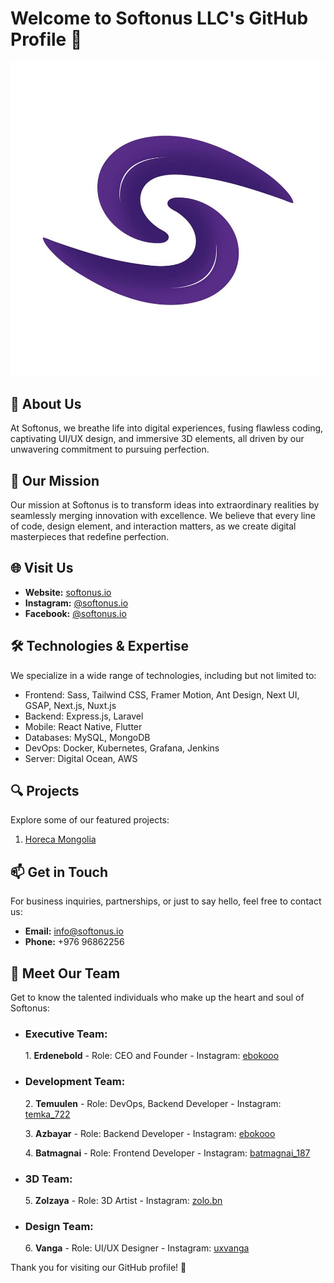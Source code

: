 # Welcome to Softonus LLC's GitHub Profile 👋

![Softonus LLC Logo](https://github.com/softonus-io/.github/blob/main/softonus-logo.jpg)


## 🌟 About Us

At Softonus, we breathe life into digital experiences, fusing flawless coding, captivating UI/UX design, and immersive 3D elements, all driven by our unwavering commitment to pursuing perfection.

## 🚀 Our Mission

Our mission at Softonus is to transform ideas into extraordinary realities by seamlessly merging innovation with excellence. We believe that every line of code, design element, and interaction matters, as we create digital masterpieces that redefine perfection.

## 🌐 Visit Us

- **Website:** [softonus.io](https://softonus.io)
- **Instagram:** [@softonus.io](https://instagram.com/softonus.io)
- **Facebook:** [@softonus.io](https://facebook.com/softonus.io)

## 🛠️ Technologies & Expertise

We specialize in a wide range of technologies, including but not limited to:

- Frontend: Sass, Tailwind CSS, Framer Motion, Ant Design, Next UI, GSAP, Next.js, Nuxt.js
- Backend: Express.js, Laravel
- Mobile: React Native, Flutter
- Databases: MySQL, MongoDB
- DevOps: Docker, Kubernetes, Grafana, Jenkins
- Server: Digital Ocean, AWS

## 🔍 Projects

Explore some of our featured projects:

1. [Horeca Mongolia](https://horecamongolia.com)

## 📫 Get in Touch

For business inquiries, partnerships, or just to say hello, feel free to contact us:

- **Email:** info@softonus.io
- **Phone:** +976 96862256

## 👥 Meet Our Team

Get to know the talented individuals who make up the heart and soul of Softonus:

- ### Executive Team:

   1\. **Erdenebold**
         - Role: CEO and Founder
         - Instagram: [ebokooo](https://instagram.com/ebokooo)

- ### Development Team:

   2\. **Temuulen**
      - Role: DevOps, Backend Developer
      - Instagram: [temka_722](https://instagram.com/temka_722)

   3\. **Azbayar**
      - Role: Backend Developer
      - Instagram: [ebokooo](https://instagram.com/ebokooo)
   
   4\. **Batmagnai**
      - Role: Frontend Developer
      - Instagram: [batmagnai_187](https://instagram.com/batmagnai_187)

- ### 3D Team:

   5\. **Zolzaya**
      - Role: 3D Artist
      - Instagram: [zolo.bn](https://instagram.com/zolo.bn)

- ### Design Team:

   6\. **Vanga**
      - Role: UI/UX Designer
      - Instagram: [uxvanga](https://instagram.com/uxvanga)

Thank you for visiting our GitHub profile! 🚀
